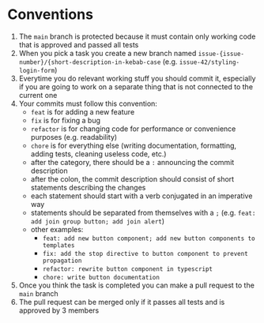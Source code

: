 # Conventions
1. The `main` branch is protected because it must contain only working code that is approved and passed all tests
2. When you pick a task you create a new branch named `issue-{issue-number}/{short-description-in-kebab-case` (e.g. `issue-42/styling-login-form`)
4. Everytime you do relevant working stuff you should commit it, especially if you are going to work on a separate thing that is not connected to the current one
5. Your commits must follow this convention:
    - `feat` is for adding a new feature
    - `fix` is for fixing a bug
    - `refactor` is for changing code for performance or convenience purposes (e.g. readability)
    - `chore` is for everything else (writing documentation, formatting, adding tests, cleaning useless code, etc.)
    -  after the category, there should be a `:` announcing the commit description
    -  after the colon, the commit description should consist of short statements describing the changes
    -  each statement should start with a verb conjugated in an imperative way
    -  statements should be separated from themselves with a `;` (e.g. `feat: add join group button; add join alert`)
    -  other examples:
        - `feat: add new button component; add new button components to templates`
        - `fix: add the stop directive to button component to prevent propagation`
        - `refactor: rewrite button component in typescript`
        - `chore: write button documentation`
6. Once you think the task is completed you can make a pull request to the `main` branch
7. The pull request can be merged only if it passes all tests and is approved by 3 members
